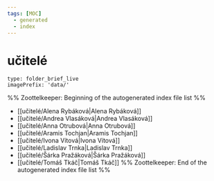 ```yaml
---
tags: [MOC]
  - generated
  - index
---
```

# učitelé
```ccard
type: folder_brief_live
imagePrefix: 'data/'
```
%% Zoottelkeeper: Beginning of the autogenerated index file list  %%
-  [[učitelé/Alena Rybáková|Alena Rybáková]]
-  [[učitelé/Andrea Vlasáková|Andrea Vlasáková]]
-  [[učitelé/Anna Otrubová|Anna Otrubová]]
-  [[učitelé/Aramis Tochjan|Aramis Tochjan]]
-  [[učitelé/Ivona Vítová|Ivona Vítová]]
-  [[učitelé/Ladislav Trnka|Ladislav Trnka]]
-  [[učitelé/Šárka Pražáková|Šárka Pražáková]]
-  [[učitelé/Tomáš Tkáč|Tomáš Tkáč]]
%% Zoottelkeeper: End of the autogenerated index file list  %%

